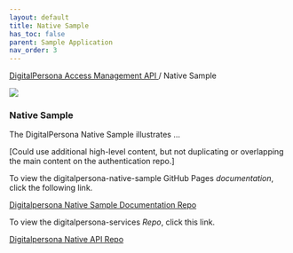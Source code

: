 ```yaml
---
layout: default
title: Native Sample
has_toc: false
parent: Sample Application
nav_order: 3
---
```


[DigitalPersona Access Management API ](https://lenhodgeman.github.io/digitalpersona-access-management-api/)/ Native Sample  

![](assets/HID-logo.png)  

### Native Sample  

The DigitalPersona Native Sample illustrates ...

[Could use additional high-level content, but not duplicating or overlapping the main content on the authentication repo.]

To view the digitalpersona-native-sample GitHub Pages *documentation*, click the following link.

[Digitalpersona Native Sample Documentation Repo](https://lenhodgeman.github.io/digitalpersona-native-sample/)

To view the digitalpersona-services *Repo*, click this link.

[Digitalpersona Native API Repo](https://github.com/LenHodgeman/digitalpersona-mative-sample/)
